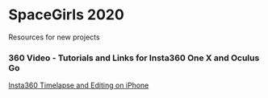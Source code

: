 # SpaceGirls 2020
Resources for new projects




### 360 Video - Tutorials and Links for Insta360 One X and Oculus Go

[Insta360 Timelapse and Editing on iPhone](https://www.youtube.com/watch?v=23k2m8GHPJY)
